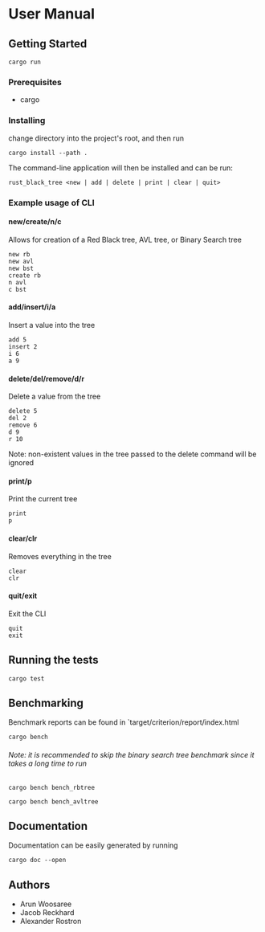# User Manual

## Getting Started
```
cargo run
```

### Prerequisites
- cargo


### Installing

change directory into the project's root, and then run

```
cargo install --path .
```

The command-line application will then be installed and can be run:

```
rust_black_tree <new | add | delete | print | clear | quit>
```

### Example usage of CLI

#### new/create/n/c

Allows for creation of a Red Black tree, AVL tree, or Binary Search tree

    new rb
    new avl
    new bst
    create rb
    n avl
    c bst

#### add/insert/i/a

Insert a value into the tree

    add 5
    insert 2
    i 6
    a 9

#### delete/del/remove/d/r

Delete a value from the tree

    delete 5
    del 2
    remove 6
    d 9
    r 10

Note: non-existent values in the tree passed to the delete command will be ignored

#### print/p

Print the current tree

    print
    p

#### clear/clr

Removes everything in the tree

    clear
    clr


#### quit/exit

Exit the CLI

    quit
    exit

## Running the tests

```
cargo test
```

## Benchmarking

Benchmark reports can be found in `target/criterion/report/index.html


```
cargo bench
```

###### Note: it is recommended to skip the binary search tree benchmark since it takes a long time to run

    cargo bench bench_rbtree
    
    cargo bench bench_avltree

## Documentation

Documentation can be easily generated by running

```
cargo doc --open
```

## Authors

* Arun Woosaree
* Jacob Reckhard
* Alexander Rostron
